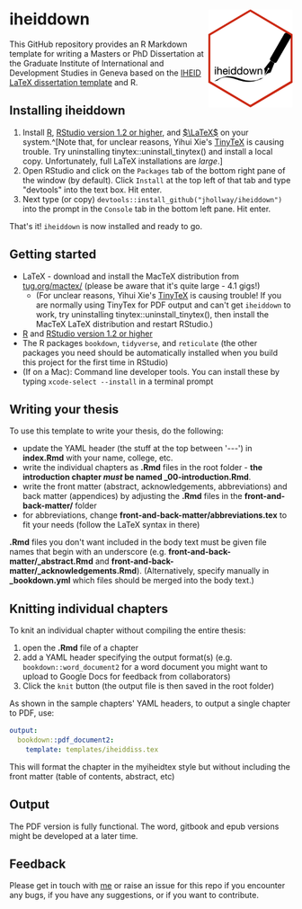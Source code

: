 # iheiddown <img src="inst/iheiddown.png" align="right" width="150"/>

This GitHub repository provides an R Markdown template for writing a Masters or PhD Dissertation at the Graduate Institute of International and Development Studies in Geneva based on the [IHEID  LaTeX dissertation template](https://github.com/jhollway/iheidmytex) and R.

## Installing iheiddown

1. Install [R](https://cran.rstudio.com), [RStudio version 1.2 or higher](https://www.rstudio.com/products/rstudio/download/#download), and [$\LaTeX$](https://www.latex-project.org/get/) on your system.^[Note that, for unclear reasons, Yihui Xie's [TinyTeX](https://yihui.name/tinytex/) is causing trouble. Try uninstalling tinytex::uninstall_tinytex() and install a local copy. Unfortunately, full LaTeX installations are *large*.]
1. Open RStudio and click on the `Packages` tab of the bottom right pane of the window (by default).
Click `Install` at the top left of that tab and type "devtools" into the text box. Hit enter.
1. Next type (or copy) `devtools::install_github("jhollway/iheiddown")` into the prompt in the `Console` tab in the bottom left pane. Hit enter.

That's it! `iheiddown` is now installed and ready to go.

## Getting started

- LaTeX - download and install the MacTeX distribution from [tug.org/mactex/](http://www.tug.org/mactex/) (please be aware that it's quite large - 4.1 gigs!)
  - (For unclear reasons, Yihui Xie's [TinyTeX](https://yihui.name/tinytex/) is causing trouble! If you are normally using TinyTex for PDF output and can't get `iheiddown` to work, try uninstalling tinytex::uninstall_tinytex(), then install the MacTeX LaTeX distribution and restart RStudio.)
- [R](https://cran.rstudio.com) and [RStudio version 1.2 or higher](https://www.rstudio.com/products/rstudio/download/#download)
- The R packages `bookdown`, `tidyverse`, and `reticulate` (the other packages you need should be automatically installed when you build this project for the first time in RStudio)
- (If on a Mac): Command line developer tools. You can install these by typing `xcode-select --install` in a terminal prompt


## Writing your thesis

To use this template to write your thesis, do the following:
- update the YAML header (the stuff at the top between '---') in **index.Rmd** with your name, college, etc.
- write the individual chapters as **.Rmd** files in the root folder - **the introduction chapter *must* be named _00-introduction.Rmd**.
- write the front matter (abstract, acknowledgements, abbreviations) and back matter (appendices) by adjusting the **.Rmd** files in the **front-and-back-matter/** folder
- for abbreviations, change **front-and-back-matter/abbreviations.tex** to fit your needs (follow the LaTeX syntax in there)

**.Rmd** files you don't want included in the body text must be given file names that begin with an underscore (e.g. **front-and-back-matter/\_abstract.Rmd** and **front-and-back-matter/\_acknowledgements.Rmd**). (Alternatively, specify manually in **\_bookdown.yml** which files should be merged into the body text.)


## Knitting individual chapters

To knit an individual chapter without compiling the entire thesis:
1. open the **.Rmd** file of a chapter
2. add a YAML header specifying the output format(s) (e.g. `bookdown::word_document2` for a word document you might want to upload to Google Docs for feedback from collaborators)
3. Click the `knit` button (the output file is then saved in the root folder)

As shown in the sample chapters' YAML headers, to output a single chapter to PDF, use:

```yaml
output:
  bookdown::pdf_document2:
    template: templates/iheiddiss.tex
```
This will format the chapter in the myiheidtex style but without including the front matter (table of contents, abstract, etc)

## Output 

The PDF version is fully functional. The word, gitbook and epub versions might be developed at a later time.


## Feedback

Please get in touch with [me](https://jameshollway.com) or raise an issue for this repo
if you encounter any bugs, if you have any suggestions, or if you want to contribute.
